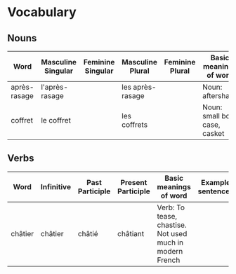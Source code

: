 # Vocabulary
## Nouns
| Word | Masculine Singular | Feminine Singular | Masculine Plural | Feminine Plural | Basic meanings of word | Example sentences | Wiktionary |
| --- | --- | --- | --- | --- | --- | --- | --- |
| après-rasage | l'après-rasage |  | les après-rasage |  | Noun: aftershave |  | [Link](<https://en.wiktionary.org/wiki/après-rasage#French>) |
| coffret | le coffret |  | les coffrets |  | Noun: small box, case, casket |  | [Link](<https://en.wiktionary.org/wiki/coffret#French>) |
## Verbs
| Word | Infinitive | Past Participle | Present Participle | Basic meanings of word | Example sentences | Wiktionary |
| --- | --- | --- | --- | --- | --- | --- |
| châtier | châtier | châtié | châtiant | Verb: To tease, chastise. Not used much in modern French |  | [Link](<https://en.wiktionary.org/wiki/châtier#French>) |